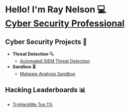 <h1>Hello! I'm Ray Nelson 💻<br/><a href="https://www.linkedin.com/in/raynelso">Cyber Security Professional</a></h1>

<h2>Cyber Security Projects 📁</h2>

- <b> Threat Detection 🔍</b>
  - [Automated SIEM Threat Detection](https://github.com/raydnel/ASTD)
- <b>Sandbox ⏳</b>
  - [Malware Analysis Sandbox](https://github.com/raydnel/sandbox)

<h2>Hacking Leaderboards 📊</h2>

- [TryHackMe Top 1%](https://www.youtube.com/watch?v=a83ASGn_V_s)
